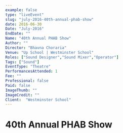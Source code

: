 ```yaml
---
example: false
type: "liveEvent"
slug: "july-2016-40th-annual-phab-show"
date: 2016-06-30
Date: "July-2016"
EndDate: ""
Name: "40th Annual PHAB Show"
Author: ""
Director: "Bhavna Choraria"
Venue: "Up School | Westminster School"
Roles: ["Sound Designer","Sound Mixer","Operator"]
Tags: ["Sound"]
EventType: "Theatre"
PerformancesAttended: 1
Fee: ""
Professional: false
Paid: false
ImageThumb: ""
ImageCredit: ""
Client:  "Westminster School"
---
```


# 40th Annual PHAB Show
